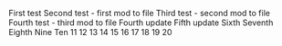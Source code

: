 First test
Second test - first mod to file
Third test - second mod to file
Fourth test - third mod to file
Fourth update
Fifth update
Sixth
Seventh
Eighth
Nine
Ten
11
12
13
14
15
16
17
18
19
20
